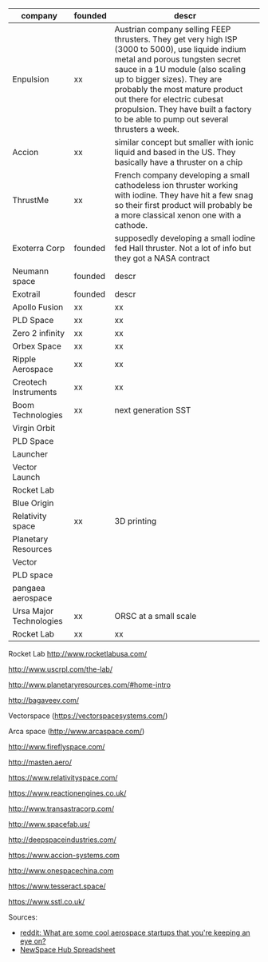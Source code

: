 | company  | founded | descr |
| ------------- | --- | ------------- |
| Enpulsion  | xx | Austrian company selling FEEP thrusters. They get very high ISP (3000 to 5000), use liquide indium metal and porous tungsten secret sauce in a 1U module (also scaling up to bigger sizes). They are probably the most mature product out there for electric cubesat propulsion. They have built a factory to be able to pump out several thrusters a week.  |
| Accion  | xx | similar concept but smaller with ionic liquid and based in the US. They basically have a thruster on a chip  |
| ThrustMe  | xx | French company developing a small cathodeless ion thruster working with iodine. They have hit a few snag so their first product will probably be a more classical xenon one with a cathode. |
| Exoterra Corp  | founded | supposedly developing a small iodine fed Hall thruster. Not a lot of info but they got a NASA contract |
| Neumann space  | founded | descr |
| Exotrail  | founded | descr |
| Apollo Fusion | xx | xx | 
| PLD Space | xx | xx | 
| Zero 2 infinity | xx | xx | 
| Orbex Space | xx | xx | 
| Ripple Aerospace | xx | xx | 
| Creotech Instruments | xx | xx | 
| Boom Technologies| xx | next generation SST  |
| Virgin Orbit
| PLD Space
| Launcher
| Vector Launch
| Rocket Lab
| Blue Origin
| Relativity space | xx | 3D printing |
| Planetary Resources
| Vector
| PLD space
| pangaea aerospace
|  Ursa Major Technologies | xx | ORSC at a small scale | 
| Rocket Lab | xx | xx |



Rocket Lab http://www.rocketlabusa.com/

http://www.uscrpl.com/the-lab/

http://www.planetaryresources.com/#home-intro

http://bagaveev.com/

Vectorspace (https://vectorspacesystems.com/)

Arca space (http://www.arcaspace.com/)

http://www.fireflyspace.com/

http://masten.aero/

https://www.relativityspace.com/

https://www.reactionengines.co.uk/

http://www.transastracorp.com/

http://www.spacefab.us/

http://deepspaceindustries.com/

https://www.accion-systems.com

http://www.onespacechina.com

https://www.tesseract.space/

https://www.sstl.co.uk/




Sources:
  - [reddit: What are some cool aerospace startups that you're keeping an eye on?
](https://www.reddit.com/r/aerospace/comments/8sfzp6/what_are_some_cool_aerospace_startups_that_youre/)
  - [NewSpace Hub Spreadsheet](https://docs.google.com/spreadsheets/d/1aN-bEJuJBqPuga1Ii6lgmGcQil9SHM31_5ev5Ap-zaQ/edit#gid=0)
